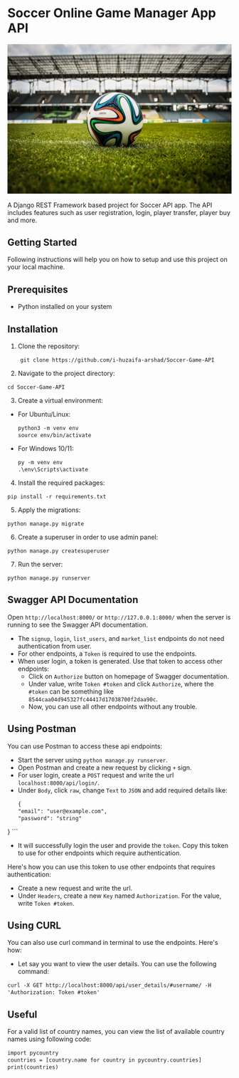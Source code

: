 # Soccer Online Game Manager App API
![Soccer](api/static/Soccer.jpg)

A Django REST Framework based project for Soccer API app. The API includes features such as user registration, login, player transfer, player buy and more.

## Getting Started

Following instructions will help you on how to setup and use this project on your local machine.

## Prerequisites

- Python installed on your system

## Installation

1. Clone the repository:
```
    git clone https://github.com/i-huzaifa-arshad/Soccer-Game-API
```

2. Navigate to the project directory:

```
cd Soccer-Game-API
```

3. Create a virtual environment:
- For Ubuntu/Linux:
  ```
  python3 -m venv env
  source env/bin/activate
  ```
- For Windows 10/11:
  ```
  py -m venv env
  .\env\Scripts\activate
  ```
4. Install the required packages:
```
pip install -r requirements.txt
```
5. Apply the migrations:

```
python manage.py migrate
```

6. Create a superuser in order to use admin panel:

```
python manage.py createsuperuser
```
7. Run the server:

```
python manage.py runserver
```

## Swagger API Documentation

Open `http://localhost:8000/` or `http://127.0.0.1:8000/` when the server is running to see the Swagger API documentation.

- The `signup`, `login`, `list_users`, and `market_list` endpoints do not need authentication from user.
- For other endpoints, a `Token` is required to use the endpoints.
- When user login, a token is generated. Use that token to access other endpoints:
    - Click on `Authorize` button on homepage of Swagger documentation.
    - Under value, write `Token #token` and click `Authorize`, where the `#token` can be something like `8544caa04d945327fc44417d17038700f2daa90c`.
    - Now, you can use all other endpoints without any trouble.

## Using Postman

You can use Postman to access these api endpoints:

- Start the server using `python manage.py runserver`.
- Open Postman and create a new request by clicking `+` sign.
- For user login, create a `POST` request and write the url `localhost:8000/api/login/`.
- Under `Body`, click `raw`, change `Text` to `JSON` and add required details like:
    ```
    {
  "email": "user@example.com",
  "password": "string"
}
    ```
- It will successfully login the user and provide the `token`. Copy this token to use for other endpoints which require authentication.

Here's how you can use this token to use other endpoints that requires authentication:

- Create a new request and write the url.
- Under `Headers`, create a new `Key` named `Authorization`. For the value, write `Token #token`.

## Using CURL

You can also use curl command in terminal to use the endpoints. Here's how:

- Let say you want to view the user details. You can use the following command:

```
curl -X GET http://localhost:8000/api/user_details/#username/ -H 'Authorization: Token #token'
```

## Useful

For a valid list of country names, you can view the list of available country names using following code:

```
import pycountry
countries = [country.name for country in pycountry.countries]
print(countries)
```
